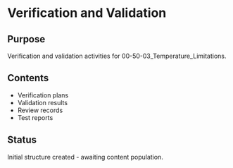 # Verification and Validation

## Purpose
Verification and validation activities for 00-50-03_Temperature_Limitations.

## Contents
- Verification plans
- Validation results
- Review records
- Test reports

## Status
Initial structure created - awaiting content population.
